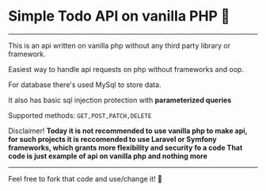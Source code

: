 <h1>Simple Todo API on vanilla PHP 🐘</h1>

---------------------------------------

This is an api written on vanilla php without any third party library or framework.

Easiest way to handle api requests on php without frameworks and oop.

For database there's used MySql to store data.

It also has basic sql injection protection with <strong>parameterized queries</strong>

Supported methods: ``GET,POST,PATCH,DELETE``

Disclaimer! <strong>Today it is not recommended to use vanilla php to make api, for such projects it is reccomended to use Laravel or Symfony frameworks, which grants more flexibility and security fo a code
  That code is just example of api on vanilla php and nothing more
</strong>

-------------------------------------------

Feel free to fork that code and use/change it! 🤝
